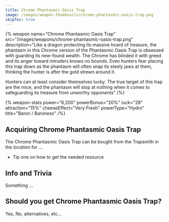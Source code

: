 ```yaml
---
title: Chrome Phantasmic Oasis Trap
image: /images/weapon-thumbnails/chrome-phantasmic-oasis-trap.png
skipToc: true
---
```


{% weapon
 name="Chrome Phantasmic Oasis Trap"
 src="/images/weapons/chrome-phantasmic-oasis-trap.png"
 description="Like a dragon protecting its massive hoard of treasure, the phantasm in this Chrome version of the Phantasmic Oasis Trap is obsessed with guarding its new-found wealth. The Chrome has blinded it with greed and its anger toward intruders knows no bounds. Even hunters fear placing this trap down as the phantasm will often snap its steely jaws at them, thinking the hunter is after the gold strewn around it.

Hunters can at least consider themselves lucky: The true target of this trap are the mice, and the phantasm will stop at nothing when it comes to safeguarding its treasure from unworthy opponents"
/%}

{% weapon-stats
 power="6,200"
 powerBonus="20%"
 luck="28"
 attraction="15%"
 cheeseEffect="Very Fresh"
 powerType="Hydro"
 title="Baron / Baroness"
/%}

## Acquiring Chrome Phantasmic Oasis Trap

The Chrome Phantasmic Oasis Trap can be bought from the Trapsmith in the *location* for ...

- Tip one on how to get the needed resource

## Info and Trivia

Something ...

## Should you get Chrome Phantasmic Oasis Trap?

Yes, No, alternatives, etc...
